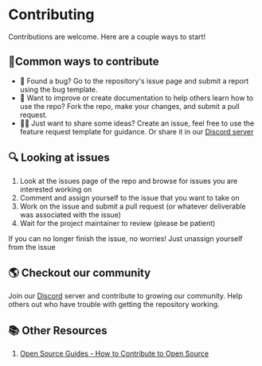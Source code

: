 # Contributing

Contributions are welcome. Here are a couple ways to start!

## 🤝Common ways to contribute
- 🐞 Found a bug? Go to the repository's issue page and submit a report using the bug template.
- 📝 Want to improve or create documentation to help others learn how to use the repo? Fork the repo, make your changes, and submit a pull request.
- 🙋‍♀️ Just want to share some ideas? Create an issue, feel free to use the feature request template for guidance. Or share it in our [Discord server](https://discord.gg/mGKVVpxTPr)

## 🔍 Looking at issues
1. Look at the issues page of the repo and browse for issues you are interested working on
2. Comment and assign yourself to the issue that you want to take on
3. Work on the issue and submit a pull request (or whatever deliverable was associated with the issue)
4. Wait for the project maintainer to review (please be patient)

If you can no longer finish the issue, no worries! Just unassign yourself from the issue

## 🌎 Checkout our community
Join our [Discord](https://discord.gg/mGKVVpxTPr) server and contribute to growing our community. Help others out who have trouble with getting the repository working.

## 📚 Other Resources
1.  [Open Source Guides - How to Contribute to Open Source](https://opensource.guide/how-to-contribute/)
